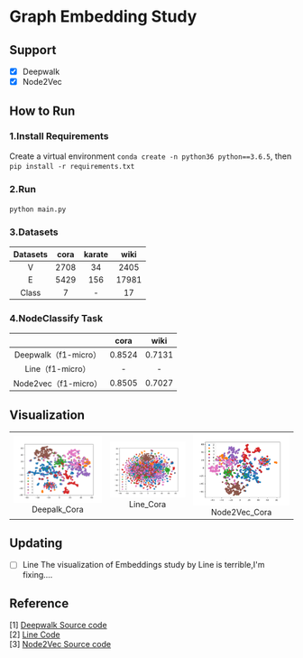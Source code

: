 # Graph Embedding Study
## Support
- [x] Deepwalk
- [x] Node2Vec
## How to Run
### 1.Install Requirements
Create a virtual environment `conda create -n python36 python==3.6.5`, then `pip install -r requirements.txt`
### 2.Run
`python main.py`

### 3.Datasets
| Datasets     | cora | karate | wiki  |
| :------------------:     | :--: | :----: | :---: |
|    V         | 2708 |   34   | 2405  |
|    E         | 5429 |  156   | 17981 |
|  Class       |  7   |   -    |  17   |

### 4.NodeClassify Task
|                      |  cora  |  wiki  |
| :------------------: | :----: | :----: |
| Deepwalk（f1-micro） | 0.8524 | 0.7131 |
|   Line（f1-micro）   |   -    |   -    |
| Node2vec（f1-micro） | 0.8505 | 0.7027 |
## Visualization
<table>
    <tr>
        <td ><center><img src="https://github.com/Deeachain/GraphEmbeddings/blob/master/output/visualization/deepwalk_cora_edges.png"><div align = "center">Deepalk_Cora</div></td>
        <td ><center><img src="https://github.com/Deeachain/GraphEmbeddings/blob/master/output/visualization/line_cora_edges.png"><div align = "center">Line_Cora</div></center></td>
        <td ><center><img src="https://github.com/Deeachain/GraphEmbeddings/blob/master/output/visualization/node2vec_cora_edges.png"><div align="center">Node2Vec_Cora</div></center></td>
    </tr>
</table>




## Updating
- [ ] Line
The visualization of Embeddings study by Line is terrible,I'm fixing....
## Reference
[1] [Deepwalk Source code](https://github.com/phanein/deepwalk)  
[2] [Line Code]()  
[3] [Node2Vec Source code](https://github.com/aditya-grover/node2vec)  